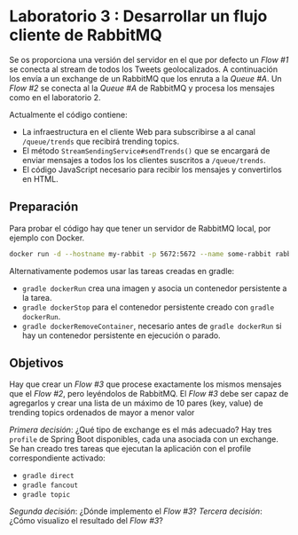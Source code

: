 # Laboratorio 3 : Desarrollar un flujo cliente de RabbitMQ

Se os proporciona una versión del servidor en el que por defecto un _Flow #1_ se conecta al stream de todos los Tweets geolocalizados.
A continuación los envía a un exchange de un RabbitMQ que los enruta a la _Queue #A_.
Un  _Flow #2_ se conecta al la _Queue #A_ de RabbitMQ y procesa los mensajes como en el laboratorio 2.

Actualmente el código contiene:

* La infraestructura en el cliente Web para subscribirse a al canal `/queue/trends` que recibirá trending topics.
* El método `StreamSendingService#sendTrends()` que se encargará de enviar mensajes a todos los los clientes suscritos a `/queue/trends`.
* El código JavaScript necesario para recibir los mensajes y convertirlos en HTML.

## Preparación

Para probar el código hay que tener un servidor de RabbitMQ local, por ejemplo con Docker.

```bash
docker run -d --hostname my-rabbit -p 5672:5672 --name some-rabbit rabbitmq:3
```

Alternativamente podemos usar las tareas creadas en gradle:

* `gradle dockerRun` crea una imagen y asocia un contenedor persistente a la tarea.
* `gradle dockerStop` para el contenedor persistente creado con `gradle dockerRun`.
* `gradle dockerRemoveContainer`, necesario antes de `gradle dockerRun` si hay un contenedor persistente en ejecución o parado. 

## Objetivos

Hay que crear un _Flow #3_ que procese exactamente los mismos mensajes que el _Flow #2_, pero leyéndolos de RabbitMQ. 
El _Flow #3_ debe ser capaz de agregarlos y crear una lista de un máximo de 10 pares (key, value) de trending topics ordenados de mayor a menor valor
  
_Primera decisión_: ¿Qué tipo de exchange es el más adecuado? 
Hay tres `profile` de Spring Boot disponibles, cada una asociada con un exchange.
Se han creado tres tareas que ejecutan la aplicación con el profile correspondiente activado:

* `gradle direct`
* `gradle fancout`
* `gradle topic`

_Segunda decisión_: ¿Dónde implemento el _Flow #3_?
_Tercera decisión_: ¿Cómo visualizo el resultado del _Flow #3_?